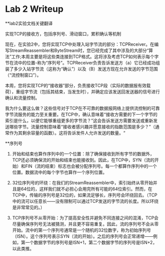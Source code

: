 Lab 2 Writeup
=============

**lab2实验文档关键翻译

实现TCP的接收方，包括序列号、滑动窗口，累积确认等机制

现在，在实验2中，您将实现TCP中处理入站字节流的部分：TCPReceiver。在编写StreamReassembler和ByteStream时，您已经完成了其中涉及的大部分“算法”工作;本周主要是将这些类连接到TCP格式。这将涉及考虑TCP如何表示每个字节在流中的位置-称为“序列号”。TCPReceiver负责告诉发送方（a）它已经成功组装了多少入站字节流（这称为“确认”）以及（B）发送方现在允许发送的字节范围（“流控制窗口”）。

本周，您将实现TCP的“接收器”部分，负责接收TCP段（实际的数据报有效载荷），重组字节流（包括其结束，当发生时），并确定应该发送回发送器的信号进行确认和流量控制。

我为什么要这么做？这些信号对于TCP在不可靠的数据报网络上提供流控制的可靠字节流服务的能力至关重要。在TCP中，确认意味着“接收方需要的下一个字节的索引是什么，以便它能够重组更多的字节流？”这会告诉发送方需要发送或重新发送哪些字节。流量控制意味着“接收者感兴趣并愿意接收的指数范围是多少？”（通常作为其剩余容量的函数）。这将告诉发件人允许发送的数量。“

**序列号
1. 开始和结束也算作序列中的一个位置：除了确保接收到所有字节的数据外，TCP还必须确保流的开始和结束也能接收到。因此，在TCP中，SYN（流的开始）和FIN（流的结束）标志也会被分配序列号。每一个都算作序列中的一个位置。数据流中的每个字节也算作一个序列位置。

2. 32位序列号的环绕：在我们的StreamReassembler中，索引始终从零开始并且是64位的，这样我们就不必担心会用完所有可能的64位索引。然而，在TCP中，传输的序列号是32位的，如果流足够长，序列号会环绕回去。（TCP中的流可以任意长——没有限制可以通过TCP发送的字节流的长度。所以环绕是非常常见的。）

3. TCP序列号不从零开始：为了提高安全性并避免不同连接之间的混淆，TCP会尽量确保序列号无法被猜测，并且更不容易重复。因此，流的序列号不会从零开始。流中的第一个序列号通常是一个随机的32位数字，称为初始序列号（ISN）。这个序列号表示SYN（流的开始）。之后的序列号会正常递增——例如，第一个数据字节的序列号是ISN+1，第二个数据字节的序列号是ISN+2，以此类推。

